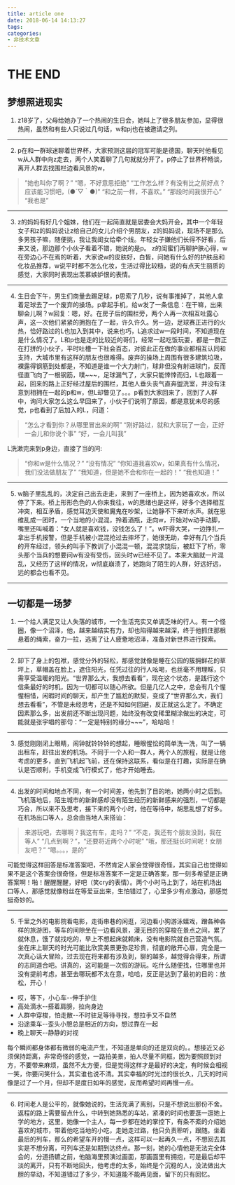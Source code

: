 ```yaml
---
title: article one
date: 2018-06-14 14:13:27
tags:
categories:
- 非技术文章
---
```

THE END
===
## 梦想照进现实

1. z18岁了，父母给她办了一个热闹的生日会，她叫上了很多朋友参加，显得很热闹，虽然和有些人只说过几句话，w和pj也在被邀请之列。

---
2. p在和一群球迷聊着世界杯，大家预测这届的冠军可能是德国，聊天时他看见w从人群中向z走去，两个人笑着聊了几句就就分开了。p停止了世界杯畅谈，离开人群去找围栏边看风景的w，
>”她也叫你了啊？”
“嗯，不好意思拒绝”
“工作怎么样？有没有比之前好点？应该能习惯吧，(●´▽｀●)”
“和之前一样，不喜欢。”
“那段时间我很开心”
“我也是”

---
3. z的妈妈有好几个姐妹，他们在一起简直就是居委会大妈开会，其中一个年轻女子和z的妈妈说让z给自己的女儿介绍个男朋友，z的妈妈说，现场不是那么多男孩子嘛，随便挑，我让我闺女给牵个线。年轻女子嫌他们长得不好看，后来又说，那边那个小伙子看着不错，她说的是p。
z的闺蜜们再聊护肤心得，w在旁边心不在焉的听着，大家说w的皮肤好，白皙，问她有什么好的护肤品和化妆品推荐，w说平时都不怎么化妆，生活过得比较糙，说的有点天生丽质的感觉，大家同时表现出羡慕嫉妒恨的表情。

---
4. 生日会下午，男生们商量去踢足球，p思索了几秒，说有事推掉了，其他人拿着足球去了一个废弃的操场。p拿起手机，给w发了一条信息：在干嘛，出来聊会儿啊？w回复：嗯，好。在房子后的围栏旁，两个人再一次相互吐露心声，这一次他们紧紧的拥抱在了一起，许久许久。另一边，足球赛正进行的火热，恰好路过的L也加入到其中，说来也巧，L追求过w一段时间，不知道现在是什么情况了。L和p也是走的比较近的哥们，经常一起吃饭玩耍，都是一群正在打拼的小伙子，平时吐槽一下社会百态，对彼此正在做的事业都相互认同和支持，大城市里有这样的朋友也很难得。废弃的操场上周围有很多建筑垃圾，裸露得钢筋到处都是，不知道是谁一个大力射门，球非但没有射进球门，反而径直飞向了一根钢筋，噗~~~，足球漏气了，大家只能悻悻而归，L也跟着一起，回来的路上正好经过屋后的围栏，其他人垂头丧气直奔盥洗室，并没有注意到相拥在一起的p和w，但L却瞥见了。。。p看到大家回来了，回到了人群中，询问大家怎么这么早回来了，小伙子们说明了原因，都是意犹未尽的感觉，p也看到了后加入的L，问道：
>“怎么才看到你？从哪里冒出来的啊”
“刚好路过，就和大家玩了一会，正好一会儿和你说个事”
“好，一会儿叫我”

L洗漱完来到p身边，直接了当的问:
>“你和w是什么情况？”
“没有情况”
“你知道我喜欢w，如果真有什么情况，我们没法做朋友了”
“我知道，但是她不会和你在一起的！”
“我也知道！”

---
5. w脑子里乱乱的，决定自己出去走走，来到了一座桥上，因为她喜欢水，所以停了下来。桥上形形色色的人你来我往，w的思绪也是这样，好多个选择相互冲突，相互矛盾，感觉耳边天使和魔鬼在吵架，让她静不下来听水声。就在思维乱成一团时，一个当地的小混混，拎着酒瓶，走向w，开始对w动手动脚，嘴里还叫喊着：“女人就是喜欢钱，没钱怎么了！”。w吓得大哭，一边挣扎一拿出手机报警，但是手机被小混混抢过去摔坏了，她很无助，幸好有几个当兵的开车经过，领头的叫手下教训了小混混一顿，混混求饶后，被赶下了桥，零头那个当兵的想要问w有没有受伤，回头时w已经不见了。本来大脑就一片混乱，又经历了这样的情况，w彻底崩溃了，她跑向了陌生的人群，好远好远，远的都会也看不见。

---
## 一切都是一场梦

1. 一个给人满足又让人失落的城市，一个生活充实又单调乏味的行人。有一个怪圈，像一个沼泽，他，越来越结实有力，却也陷得越来越深，终于他抓住那根悬着的绳索，奋力一拉，逃离了让人疲惫地沼泽，准备对新世界进行探索。

---
2. 卸下了身上的包袱，感觉分外的轻松，那感觉就像是睡在公园的簇拥鲜花的草坪上，草帽盖在脸上，遮住阳光，任凭过往的行人吆喝，也丝毫不用理睬，只需享受温暖的阳光。“世界那么大，我想去看看”，现在这个状态，是践行这个信条最好的时机，因为一切都可以随心所欲。但是几亿人之中，总会有几个惺惺相惜，闲暇时间的聊天，却产生了尴尬的默契，变成了“世界那么大，我们想去看看”，不管是未经思考，还是不知如何回避，反正就这么定了。不确定因素那么多，出发前还不断出现问题，始终没有改变稀里糊涂做出的决定，可能就是张宇唱的那句：“一定是特别的缘分~~~”，哈哈哈！

---
3. 感觉刚刚闭上眼睛，闹钟就铃铃铃的想起，睡眼惺忪的简单洗一洗，叫了一辆出租车，赶往出发的机场。不同于一个人和一群人，两个人的旅程，就是让他考虑的更多，直到飞机起飞前，还在保持这联系，看似是在打趣，实际是在确认是否顺利，手机变成飞行模式了，他才开始睡去。

---
4. 出发的时间和地点不同，有一个时间差，他先到了目的地，她两小时之后到。飞机落地后，陌生城市的新鲜感却没有陌生经历的新鲜感来的强烈，一切都是巧合，所以来不及思考，接下来的两个小时，他在等待中，胡思乱想了好多。在机场出口等人，总会由当地人来搭讪：
>来游玩吧，去哪啊？我这有车，走吗？”
“不走，我还有个朋友没到，我在等人”
“几点到啊？”，“还要将近两个小时呢”
“哦，那还挺长时间呢！女朋友吧？”
“嗯。。。，是的”


可能觉得这样回答是标准答案吧，不然肯定人家会觉得很奇怪，其实自己也觉得如果不是这个答案会很奇怪，但是标准答案不一定是正确答案，那一刻多希望是正确答案啊！啪！醒醒醒醒，好吧（笑cry的表情）。两个小时马上到了，站在机场出口等人，那感觉就像粉丝在等爱豆出来，生怕错过了，心里多少有点激动，那感觉挺奇妙的。

---
5. 千里之外的电影院看电影，走街串巷的闲逛，河边看小狗游泳嬉戏，蹭各种各样的旅游团，等车的间隙坐在一边看风景，漫无目的的穿梭在景点之间，累了就休息，饿了就找吃的，早上不想起床就赖床，没有电影院就自己营造气氛。坐在床上聊天的时光可能比欣赏美景更弥足珍贵，彻底的敞开心扉，完全是一次真心话大冒险，过去现在将来都有涉及到，聊的越多，越觉得合得来，所谓的志同道合吧。讲真的，这可能是一次假的游玩。吃什么随便找，住哪里也并没有提前考虑，甚至去哪玩都不太在意，哈哈，反正是达到了最初的目的：放松，开心！

- 哎，等下，小心车--伸手护住
- 高处滴水--搭着肩膀，拉向身边
- 人群中穿梭，怕走散--不时驻足等待寻找，想拉手又不自然
- 沿途乘车--歪头小憩总是相近的方向，想过靠在一起
- 晚上聊天--静静的对视

每个瞬间都身体都有微弱的电流产生，不知道是单向的还是双向的。。想接近又必须保持距离，非常奇怪的感觉，一路拍美景，拍人尽量不同框，因为要照顾到对方，不要带来麻烦，虽然不太方便，但是觉得这样才是最好的决定，有时候会相视一笑，你要问笑什么，其实谁也说不清。其实幸福的时光过的很长久，几天的时间像是过了一个月，但却不是度日如年的感觉，反而希望时间再慢一点。

---
6. 时间老人是公平的，就像她说的，生活充满了离别，只是不想说出那份不舍。返程的路上需要留点什么，中转到她熟悉的车站，紧凑的时间也要逛一逛她上学的地方，这里，她像一个主人，每一步都在她的掌控下，有条不紊的介绍她喜欢的城市，带着他吃当地的小吃，走她走过路，他只负责聆听，跟随。坐着最后的列车，那么的希望车开的慢一点，这样可以一起再久一点，不想回去其实是不想分离，可列车还是如期到达终点。那一刻，她的心情他是无法完全体会的，分道扬镳之前，他脑海里预演过画面，那画面里有拥抱，可是最后却平淡的离开，只有不断地回头，他考虑的太多，始终是个沉稳的人，没法做出大胆的举动，不知道错过了多少，不知道能不能再见面，留下的只有回忆。


